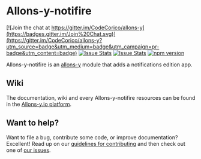 # Allons-y-notifire

[![Join the chat at https://gitter.im/CodeCorico/allons-y](https://badges.gitter.im/Join%20Chat.svg)](https://gitter.im/CodeCorico/allons-y?utm_source=badge&utm_medium=badge&utm_campaign=pr-badge&utm_content=badge)
[![Issue Stats](http://issuestats.com/github/codecorico/allons-y-notifire/badge/issue)](http://issuestats.com/github/codecorico/allons-y)
[![Issue Stats](http://issuestats.com/github/codecorico/allons-y-notifire/badge/pr)](http://issuestats.com/github/codecorico/allons-y)
[![npm version](https://badge.fury.io/js/allons-y-notifire.svg)](https://badge.fury.io/js/allons-y-notifire)

Allons-y-notifire is an [allons-y](https://github.com/CodeCorico/allons-y) module that adds a notifications edition app.

## Wiki

The documentation, wiki and every Allons-y-notifire resources can be found in the [Allons-y.io platform](http://allons-y.io).

## Want to help?

Want to file a bug, contribute some code, or improve documentation? Excellent! Read up on our [guidelines for contributing](CONTRIBUTING.md) and then check out one of [our issues](https://github.com/CodeCorico/allons-y-notifire/issues).
